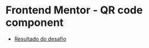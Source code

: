 # Frontend Mentor - QR code component

* [Resultado do desafio](https://bobonimo111.github.io/qr-code-component-main/)


